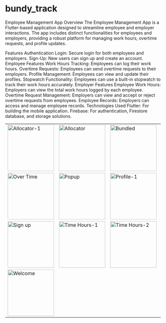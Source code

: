 # bundy_track

Employee Management App
Overview
The Employee Management App is a Flutter-based application designed to streamline employee and employer interactions. The app includes distinct functionalities for employees and employers, providing a robust platform for managing work hours, overtime requests, and profile updates.

Features
Authentication
Login: Secure login for both employees and employers.
Sign-Up: New users can sign up and create an account.
Employee Features
Work Hours Tracking: Employees can log their work hours.
Overtime Requests: Employees can send overtime requests to their employers.
Profile Management: Employees can view and update their profiles.
Stopwatch Functionality: Employees can use a built-in stopwatch to track their work hours accurately.
Employer Features
Employee Work Hours: Employers can view the total work hours logged by each employee.
Overtime Request Management: Employers can view and accept or reject overtime requests from employees.
Employee Records: Employers can access and manage employee records.
Technologies Used
Flutter: For building the mobile application.
Firebase: For authentication, Firestore database, and storage solutions.
<table>
  <tr>
    <td><img src="https://github.com/user-attachments/assets/fddbf1b4-83c4-445b-aa75-6c73a96fae4c" alt="Allocator-1" width="150"/></td>
    <td><img src="https://github.com/user-attachments/assets/6de24cf2-f94f-437d-b75c-50d1dfb33a07" alt="Allocator" width="150"/></td>
    <td><img src="https://github.com/user-attachments/assets/9d17e539-d334-458b-a7c1-1bbbc19d1c93" alt="Bundled" width="150"/></td>
    <td><img src="https://github.com/user-attachments/assets/4befbb0f-1d08-4d13-8c05-8a87ef74e247" alt="Dropdown" width="150"/></td>
    <td><img src="https://github.com/user-attachments/assets/b9bcd0fe-8f48-42fd-94d4-3d3bb7dbf51d" alt="Home" width="150"/></td>
  </tr>
  <tr>
    <td><img src="https://github.com/user-attachments/assets/d9371d18-48cc-4de1-a2a6-cd108ad4b3d2" alt="Over Time" width="150"/></td>
    <td><img src="https://github.com/user-attachments/assets/f9d2a7cd-0b8d-4365-8f32-5c58dbf8c6e1" alt="Popup" width="150"/></td>
    <td><img src="https://github.com/user-attachments/assets/40b13d1e-632f-4f0d-9b3d-c3dadf2ff53e" alt="Profile-1" width="150"/></td>
    <td><img src="https://github.com/user-attachments/assets/ce1e2e93-ecbb-48ff-8ef3-58dc0a9ae9e7" alt="Profile" width="150"/></td>
    <td><img src="https://github.com/user-attachments/assets/6641c205-6c85-4ffc-b19e-a3d7369c52ef" alt="Sign up-1" width="150"/></td>
  </tr>
  <tr>
    <td><img src="https://github.com/user-attachments/assets/b64c5aad-8265-46ad-b275-60a8d8daff4e" alt="Sign up" width="150"/></td>
    <td><img src="https://github.com/user-attachments/assets/beca556b-a1ca-40cd-9003-4d18fd9abcb9" alt="Time Hours-1" width="150"/></td>
    <td><img src="https://github.com/user-attachments/assets/dc0e87a3-7805-4a60-a029-e48cea3341fa" alt="Time Hours-2" width="150"/></td>
    <td><img src="https://github.com/user-attachments/assets/9b519ff9-a938-46d4-a785-e322c0906ae5" alt="Time Hours" width="150"/></td>
    <td><img src="https://github.com/user-attachments/assets/ddb4261d-1674-4023-abf5-393d6daf5e03" alt="Welcome-1" width="150"/></td>
  </tr>
  <tr>
    <td><img src="https://github.com/user-attachments/assets/cb32544f-0114-4548-a4f0-e4be70db2a1f" alt="Welcome" width="150"/></td>
  </tr>
</table>
